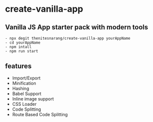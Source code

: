 # create-vanilla-app

## Vanilla JS App starter pack with modern tools
```
- npx degit thenitesnarang/create-vanilla-app yourAppName
- cd yourAppName
- npm intall
- npm run start
```

## features
- Import/Export
- Minification
- Hashing
- Babel Support
- Inline image support
- CSS Loader
- Code Splitting
- Route Based Code Splitting




